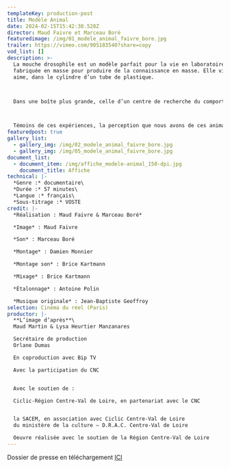 ```yaml
---
templateKey: production-post
title: Modèle Animal
date: 2024-02-15T15:42:30.528Z
director: Maud Faivre et Marceau Boré
featuredimage: /img/01_modele_animal_faivre_bore.jpg
trailer: https://vimeo.com/905183540?share=copy
vod_list: []
description: >-
  La mouche drosophile est un modèle parfait pour la vie en laboratoire,
  fabriquée en masse pour produire de la connaissance en masse. Elle vit, meurt,
  aime, dans le cylindre d’un tube de plastique.



  Dans une boîte plus grande, celle d’un centre de recherche du comportement animal, des humains produisent des expériences étonnantes avec ces insectes.



  Témoins de ces expériences, la perception que nous avons de ces animaux familiers est petit à petit transformée.
featuredpost: true
gallery_list:
  - gallery_img: /img/02_modele_animal_faivre_bore.jpg
  - gallery_img: /img/05_modele_animal_faivre_bore.jpg
document_list:
  - document_item: /img/affiche_modele-animal_150-dpi.jpg
    document_title: Affiche
technical: |-
  *Genre :* documentaire\
  *Durée :* 57 minutes\
  *Langue :* français\
  *Sous-titrage :* VOSTE
credit: |-
  *Réalisation : Maud Faivre & Marceau Boré*

  *Image* : Maud Faivre

  *Son* : Marceau Boré

  *Montage* : Damien Monnier

  *Montage son* : Brice Kartmann

  *Mixage* : Brice Kartmann

  *Étalonnage* : Antoine Polin

  *Musique originale* : Jean-Baptiste Geoffroy
selection: Cinéma du réel (Paris)
productor: |-
  **L’image d’après**\
  Maud Martin & Lysa Heurtier Manzanares

  Secrétaire de production
  Orlane Dumas

  En coproduction avec Bip TV

  Avec la participation du CNC


  Avec le soutien de :

  Ciclic-Région Centre-Val de Loire, en partenariat avec le CNC


  la SACEM, en association avec Ciclic Centre-Val de Loire
  du ministère de la culture – D.R.A.C. Centre-Val de Loire

  Oeuvre réalisée avec le soutien de la Région Centre-Val de Loire
---
```

Dossier de presse en téléchargement [ICI](https://gofile.me/5ieuy/9aOXl7ejc)